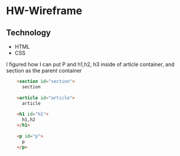 # HW-Wireframe
## Technology
- HTML
- CSS

I figured how I can put P and h1,h2, h3 inside of article container, and section as the parent container
```HTML    
    <section id="section">
      section
    
    <article id="article">
      article
    
    <h1 id="h1">
      h1,h2
    </h1>
    
    <p id="p">
      p
    </p>
```